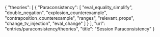 {
    "theories": [
        {
            "Paraconsistency": [
                "eval_equality_simplify",
                "double_negation",
                "explosion_counterexample",
                "contraposition_counterexample",
                "ranges",
                "relevant_props",
                "change_tv_injection",
                "eval_change"
            ]
        }
    ],
    "url": "entries/paraconsistency/theories",
    "title": "Session Paraconsistency"
}